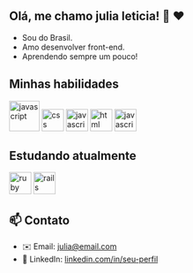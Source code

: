 ## Olá, me chamo julia leticia! 👋 :heart:

- Sou do Brasil. 
- Amo desenvolver front-end.
- Aprendendo sempre um pouco!
  
## Minhas habilidades 
<img src="https://cdn.jsdelivr.net/gh/devicons/devicon@latest/icons/mysql/mysql-original-wordmark.svg" alt="javascript" width="55" height="55" style="max-width:100%;"></img>
<img src="https://cdn.icon-icons.com/icons2/2107/PNG/512/file_type_css_icon_130661.png" alt="css" width="40" height="40" style="max-width:100%;"></img>
<img src="https://cdn.jsdelivr.net/gh/devicons/devicon@latest/icons/php/php-original.svg" alt="javascript" width="40" height="40" style="max-width:100%;"></img>
<img src="https://cdn.icon-icons.com/icons2/2415/PNG/512/html_original_wordmark_logo_icon_146478.png" alt="html" width="40" height="40" style="max-width:100%;"></img>
<img src="https://cdn.icon-icons.com/icons2/2108/PNG/512/javascript_icon_130900.png" alt="javascript" width="40" height="40" style="max-width:100%;"></img>

## Estudando atualmente 
<img src="https://cdn.icon-icons.com/icons2/2107/PNG/512/file_type_ruby_icon_130186.png" alt="ruby" width="40" height="40" style="max-width:100%;"></img>
<img src="https://cdn.icon-icons.com/icons2/2107/PNG/512/file_type_rails_icon_130210.png" alt="rails" width="40" height="40" style="max-width:100%;"></img>



## 📫 Contato
- ✉️ Email: julia@email.com
- 💼 LinkedIn: [linkedin.com/in/seu-perfil](https://linkedin.com/in/seu-perfil)





